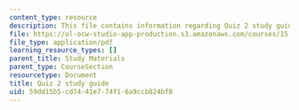 ```yaml
---
content_type: resource
description: This file contains information regarding Quiz 2 study guide.
file: https://ol-ocw-studio-app-production.s3.amazonaws.com/courses/15-053-optimization-methods-in-management-science-spring-2013/59dd15b5cd7441e774f16a9ccb824bf8_MIT15_053S13_quiz2guide.pdf
file_type: application/pdf
learning_resource_types: []
parent_title: Study Materials
parent_type: CourseSection
resourcetype: Document
title: Quiz 2 study guide
uid: 59dd15b5-cd74-41e7-74f1-6a9ccb824bf8
---
```

